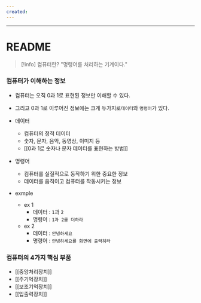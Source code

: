 ```yaml
---
created:
---
```

---
# **README**

> [!info]
> 컴퓨터란? "명령어를 처리하는 기계이다."

### 컴퓨터가 이해하는 정보

- 컴퓨터는 오직 0과 1로 표현된 정보만 이해할 수 있다.
- 그리고 0과 1로 이루어진 정보에는 크게 두가지로`데이터`와 `명령어`가 있다.

- 데이터
	- 컴퓨터의 정적 데이터
	- 숫자, 문자, 음악, 동영상, 이미지 등
	- [[0과 1로 숫자나 문자 데이터를 표현하는 방법]]
	  
- 명령어
	- 컴퓨터를 실질적으로 동작하기 위한 중요한 정보
	- 데이터를 움직이고 컴퓨터를 작동시키는 정보

- exmple
	- ex 1
		- 데이터 : `1`과 `2`
		- 명령어 : `1과 2를 더하라`
	- ex 2
		- 데이터 : `안녕하세요`
		- 명령어 : `안녕하세요를 화면에 출력히라`

### 컴퓨터의 4가지 핵심 부품

- [[중앙처리장치]]
- [[주기억장치]]
- [[보조기억장치]]
- [[입출력장치]]

